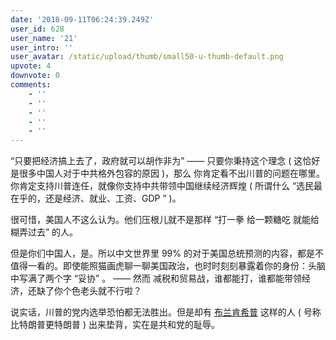 ```yaml
---
date: '2018-09-11T06:24:39.249Z'
user_id: 628
user_name: '21'
user_intro: ''
user_avatar: /static/upload/thumb/small50-u-thumb-default.png
upvote: 4
downvote: 0
comments:
    - ''
    - ''
    - ''
    - ''
    - ''
---
```


“只要把经济搞上去了，政府就可以胡作非为” —— 只要你秉持这个理念 ( 这恰好是很多中国人对于中共格外包容的原因 )，那么 你肯定看不出川普的问题在哪里。你肯定支持川普连任，就像你支持中共带领中国继续经济辉煌 ( 所谓什么 “选民最在乎的，还是经济、就业、工资、GDP ” )。

很可惜，美国人不这么认为。他们压根儿就不是那样 “打一拳 给一颗糖吃 就能给糊弄过去” 的人。

但是你们中国人，是。所以中文世界里 99% 的对于美国总统预测的内容，都是不值得一看的。即使能照猫画虎聊一聊美国政治，也时时刻刻暴露着你的身份：头脑中写满了两个字 “妥协” 。 —— 然而 减税和贸易战，谁都能打，谁都能带领经济，还缺了你个色老头就不行啦？

说实话，川普的党内选举恐怕都无法胜出。但是却有 [布兰肯希普](https://cn.nytimes.com/usa/20180426/don-blankenship-china-west-virginia/) 这样的人 ( 号称比特朗普更特朗普 ) 出来垫背，实在是共和党的耻辱。
